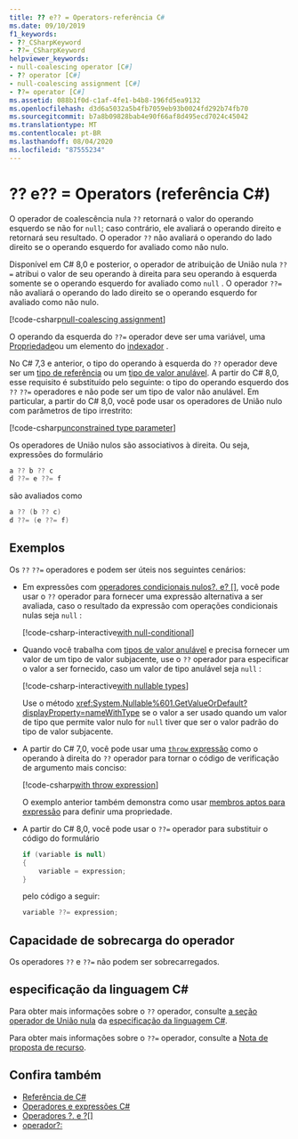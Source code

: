 ```yaml
---
title: ?? e?? = Operators-referência C#
ms.date: 09/10/2019
f1_keywords:
- ??_CSharpKeyword
- ??=_CSharpKeyword
helpviewer_keywords:
- null-coalescing operator [C#]
- ?? operator [C#]
- null-coalescing assignment [C#]
- ??= operator [C#]
ms.assetid: 088b1f0d-c1af-4fe1-b4b8-196fd5ea9132
ms.openlocfilehash: d3d6a5032a5b4fb7059eb93b0024fd292b74fb70
ms.sourcegitcommit: b7a8b09828bab4e90f66af8d495ecd7024c45042
ms.translationtype: MT
ms.contentlocale: pt-BR
ms.lasthandoff: 08/04/2020
ms.locfileid: "87555234"
---
```

# <a name="-and--operators-c-reference"></a>?? e?? = Operators (referência C#)

O operador de coalescência nula `??` retornará o valor do operando esquerdo se não for `null`; caso contrário, ele avaliará o operando direito e retornará seu resultado. O operador `??` não avaliará o operando do lado direito se o operando esquerdo for avaliado como não nulo.

Disponível em C# 8,0 e posterior, o operador de atribuição de União nula `??=` atribui o valor de seu operando à direita para seu operando à esquerda somente se o operando esquerdo for avaliado como `null` . O operador `??=` não avaliará o operando do lado direito se o operando esquerdo for avaliado como não nulo.

[!code-csharp[null-coalescing assignment](snippets/NullCoalescingOperator.cs#Assignment)]

O operando da esquerda do `??=` operador deve ser uma variável, uma [Propriedade](../../programming-guide/classes-and-structs/properties.md)ou um elemento do [indexador](../../programming-guide/indexers/index.md) .

No C# 7,3 e anterior, o tipo do operando à esquerda do `??` operador deve ser um [tipo de referência](../keywords/reference-types.md) ou um [tipo de valor anulável](../builtin-types/nullable-value-types.md). A partir do C# 8,0, esse requisito é substituído pelo seguinte: o tipo do operando esquerdo dos `??` `??=` operadores e não pode ser um tipo de valor não anulável. Em particular, a partir do C# 8,0, você pode usar os operadores de União nulo com parâmetros de tipo irrestrito:

[!code-csharp[unconstrained type parameter](snippets/NullCoalescingOperator.cs#UnconstrainedType)]

Os operadores de União nulos são associativos à direita. Ou seja, expressões do formulário

```csharp
a ?? b ?? c
d ??= e ??= f
```

são avaliados como

```csharp
a ?? (b ?? c)
d ??= (e ??= f)
```

## <a name="examples"></a>Exemplos

Os `??` `??=` operadores e podem ser úteis nos seguintes cenários:

- Em expressões com [operadores condicionais nulos?. e? []](member-access-operators.md#null-conditional-operators--and-), você pode usar o `??` operador para fornecer uma expressão alternativa a ser avaliada, caso o resultado da expressão com operações condicionais nulas seja `null` :

  [!code-csharp-interactive[with null-conditional](snippets/NullCoalescingOperator.cs#WithNullConditional)]

- Quando você trabalha com [tipos de valor anulável](../builtin-types/nullable-value-types.md) e precisa fornecer um valor de um tipo de valor subjacente, use o `??` operador para especificar o valor a ser fornecido, caso um valor de tipo anulável seja `null` :

  [!code-csharp-interactive[with nullable types](snippets/NullCoalescingOperator.cs#WithNullableTypes)]

  Use o método <xref:System.Nullable%601.GetValueOrDefault?displayProperty=nameWithType> se o valor a ser usado quando um valor de tipo que permite valor nulo for `null` tiver que ser o valor padrão do tipo de valor subjacente.

- A partir do C# 7,0, você pode usar uma [ `throw` expressão](../keywords/throw.md#the-throw-expression) como o operando à direita do `??` operador para tornar o código de verificação de argumento mais conciso:

  [!code-csharp[with throw expression](snippets/NullCoalescingOperator.cs#WithThrowExpression)]

  O exemplo anterior também demonstra como usar [membros aptos para expressão](../../programming-guide/statements-expressions-operators/expression-bodied-members.md) para definir uma propriedade.

- A partir do C# 8,0, você pode usar o `??=` operador para substituir o código do formulário

  ```csharp
  if (variable is null)
  {
      variable = expression;
  }
  ```

  pelo código a seguir:

  ```csharp
  variable ??= expression;
  ```

## <a name="operator-overloadability"></a>Capacidade de sobrecarga do operador

Os operadores `??` e `??=` não podem ser sobrecarregados.

## <a name="c-language-specification"></a>especificação da linguagem C#

Para obter mais informações sobre o `??` operador, consulte [a seção operador de União nula](~/_csharplang/spec/expressions.md#the-null-coalescing-operator) da [especificação da linguagem C#](~/_csharplang/spec/introduction.md).

Para obter mais informações sobre o `??=` operador, consulte a [Nota de proposta de recurso](~/_csharplang/proposals/csharp-8.0/null-coalescing-assignment.md).

## <a name="see-also"></a>Confira também

- [Referência de C#](../index.md)
- [Operadores e expressões C#](index.md)
- [Operadores ?. e ?[]](member-access-operators.md#null-conditional-operators--and-)
- [operador?:](conditional-operator.md)
